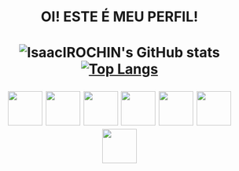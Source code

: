 
 <h1 align="center"> OI! ESTE É MEU PERFIL! <h1>

 
 <div align="center">
 
  ![IsaacIROCHIN's GitHub stats](https://github-readme-stats.vercel.app/api?username=isaacIROCHIN&show_icons=true&theme=radical)
  [![Top Langs](https://github-readme-stats.vercel.app/api/top-langs/?username=isaacIROCHIN&layout=compact&theme=radical)](https://github.com/isaacIROCHIN/github-readme-stats)
  
 </div>
 
 <div align="center">
  <img hight="70" width="70" src="https://cdn.jsdelivr.net/gh/devicons/devicon/icons/csharp/csharp-original.svg" />
  <img hight="70" width="70" src="https://cdn.jsdelivr.net/gh/devicons/devicon/icons/css3/css3-original-wordmark.svg" />
  <img hight="70" width="70" src="https://cdn.jsdelivr.net/gh/devicons/devicon/icons/html5/html5-original-wordmark.svg" />
  <img hight="70" width="70" src="https://cdn.jsdelivr.net/gh/devicons/devicon/icons/javascript/javascript-original.svg" />
  <img hight="70" width="70" src="https://cdn.jsdelivr.net/gh/devicons/devicon/icons/visualstudio/visualstudio-plain.svg" />
  <img hight="70" width="70" src="https://cdn.jsdelivr.net/gh/devicons/devicon/icons/vscode/vscode-original.svg" />
  <img hight="70" width="70" src="https://cdn.jsdelivr.net/gh/devicons/devicon/icons/blender/blender-original.svg" />
 </div>

